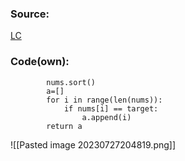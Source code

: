 ### Source:
[LC](https://leetcode.com/problems/find-target-indices-after-sorting-array/description/)

### Code(own):

```
        nums.sort()
        a=[]
        for i in range(len(nums)):
            if nums[i] == target:
                a.append(i)
        return a
```

![[Pasted image 20230727204819.png]]


###